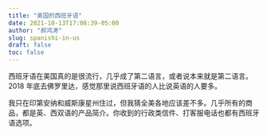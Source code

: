 ```yaml
---
title: "美国的西班牙语"
date: 2021-10-13T17:08:39-05:00
author: "郝鸿涛"
slug: spanishi-in-us
draft: false
toc: false
---
```

西班牙语在美国真的是很流行，几乎成了第二语言，或者说本来就是第二语言。2018 年底去佛罗里达，感觉那里说西班牙语的人比说英语的人要多。

我只在印第安纳和威斯康星州住过，但我猜全美各地应该差不多。几乎所有的商品，都是英、西双语的产品简介。你收到的行政类信件、打客服电话也都有西班牙语选项。